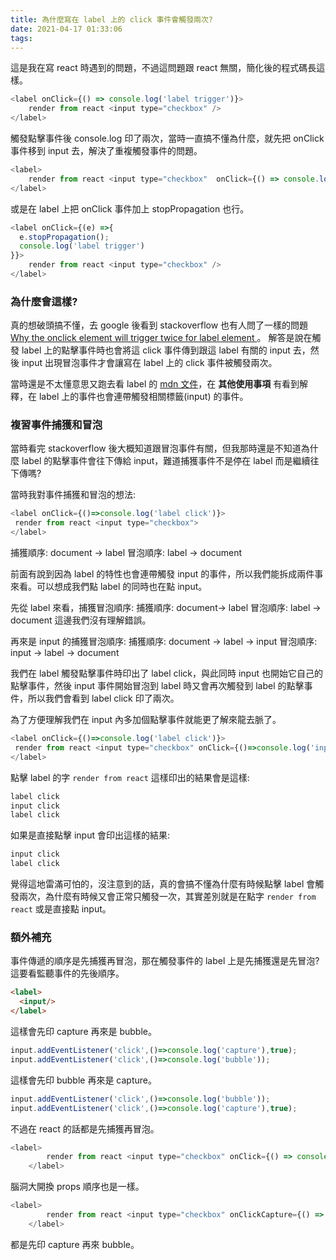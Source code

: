 ```yaml
---
title: 為什麼寫在 label 上的 click 事件會觸發兩次?
date: 2021-04-17 01:33:06
tags:
---
```


這是我在寫 react 時遇到的問題，不過這問題跟 react 無關，簡化後的程式碼長這樣。

```js
<label onClick={() => console.log('label trigger')}>
    render from react <input type="checkbox" />
</label>
```

<!-- more -->

觸發點擊事件後 console.log 印了兩次，當時一直搞不懂為什麼，就先把 onClick 事件移到 input 去，解決了重複觸發事件的問題。

```js
<label>
    render from react <input type="checkbox"  onClick={() => console.log('label trigger')} />
</label>
```

或是在 label 上把 onClick 事件加上 stopPropagation 也行。

```js
<label onClick={(e) =>{
  e.stopPropagation();
  console.log('label trigger')
}}>
    render from react <input type="checkbox" />
</label>
```

### 為什麼會這樣?

真的想破頭搞不懂，去 google 後看到 stackoverflow 也有人問了一樣的問題 [Why the onclick element will trigger twice for label element
](https://stackoverflow.com/questions/24501497/why-the-onclick-element-will-trigger-twice-for-label-element)。
解答是說在觸發 label 上的點擊事件時也會將這 click 事件傳到跟這 label 有關的 input 去，然後 input 出現冒泡事件才會讓寫在 label 上的 click 事件被觸發兩次。

當時還是不太懂意思又跑去看 label 的 [mdn 文件](https://developer.mozilla.org/en-US/docs/Web/HTML/Element/label)，在 **其他使用事項** 有看到解釋，在 label 上的事件也會連帶觸發相關標籤(input) 的事件。

### 複習事件捕獲和冒泡

當時看完 stackoverflow 後大概知道跟冒泡事件有關，但我那時還是不知道為什麼 label 的點擊事件會往下傳給 input，難道捕獲事件不是停在 label 而是繼續往下傳嗎?

當時我對事件捕獲和冒泡的想法:

```js
<label onClick={()=>console.log('label click')}>
 render from react <input type="checkbox">
</label>
```

捕獲順序: document -> label
冒泡順序: label -> document

前面有說到因為 label 的特性也會連帶觸發 input 的事件，所以我們能拆成兩件事來看。可以想成我們點 label 的同時也在點 input。

先從 label 來看，捕獲冒泡順序:
捕獲順序: document-> label
冒泡順序: label -> document
這邊我們沒有理解錯誤。

再來是 input 的捕獲冒泡順序:
捕獲順序: document -> label -> input
冒泡順序: input -> label -> document

我們在 label 觸發點擊事件時印出了 label click，與此同時 input 也開始它自己的點擊事件，然後 input 事件開始冒泡到 label 時又會再次觸發到 label 的點擊事件，所以我們會看到 label click 印了兩次。

為了方便理解我們在 input 內多加個點擊事件就能更了解來龍去脈了。

```js
<label onClick={()=>console.log('label click')}>
 render from react <input type="checkbox" onClick={()=>console.log('input click')}>
</label>
```

點擊 label 的字 `render from react` 這樣印出的結果會是這樣:

```js
label click
input click
label click
```

如果是直接點擊 input 會印出這樣的結果:

```js
input click
label click
```

覺得這地雷滿可怕的，沒注意到的話，真的會搞不懂為什麼有時候點擊 label 會觸發兩次，為什麼有時候又會正常只觸發一次，其實差別就是在點字 `render from react` 或是直接點 input。

### 額外補充

事件傳遞的順序是先捕獲再冒泡，那在觸發事件的 label 上是先捕獲還是先冒泡?
這要看監聽事件的先後順序。

```html
<label>
  <input/>
</label>
```

這樣會先印 capture 再來是 bubble。

```js
input.addEventListener('click',()=>console.log('capture'),true);
input.addEventListener('click',()=>console.log('bubble'));
```

這樣會先印 bubble 再來是 capture。

```js
input.addEventListener('click',()=>console.log('bubble'));
input.addEventListener('click',()=>console.log('capture'),true);
```

不過在 react 的話都是先捕獲再冒泡。

```js
<label>
        render from react <input type="checkbox" onClick={() => console.log('label bubble trigger')} onClickCapture={() => console.log('label capture trigger')}/> 
    </label>
```

腦洞大開換 props 順序也是一樣。

```js
<label>
        render from react <input type="checkbox" onClickCapture={() => console.log('label capture trigger')} onClick={() => console.log('label bubble trigger')}/> 
    </label>
```

都是先印 capture 再來 bubble。
